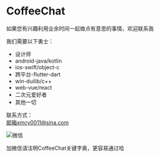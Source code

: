 # CoffeeChat

如果您有兴趣利用业余时间一起做点有意思的事情，欢迎联系我

我们需要以下勇士：
- 设计师
- android-java/kotlin
- ios-swift/object-c
- 跨平台-flutter-dart
- win-duilib/c++
- web-vue/react
- 二次元爱好者
- 其他一切

联系方式：  
邮箱xmcy0011@sina.com  

![微信](https://raw.githubusercontent.com/xmcy0011/CoffeeChat/master/images/my-wechat.jpg)

加微信请注明CoffeeChat关键字奥，更容易通过哈